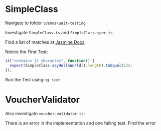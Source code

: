 # SimpleClass

Navigate to folder `\demos\unit-testing`

Investigate `SimpleClass.ts` and `SimpleClass.spec.ts`

Find a list of matches at [Jasmine Docs](https://jasmine.github.io/api/edge/matchers.html)

Notice the First Test:

```typescript
it("contains 12 charactes", function() {
  expect(SimpleClass.sayHelloWorld().length).toEqual(12);
});
```

Run the Test using `ng test`

# VoucherValidator

Also investigate `voucher-validator.ts`:

There is an error in the implementation and one failing test. Find the error
